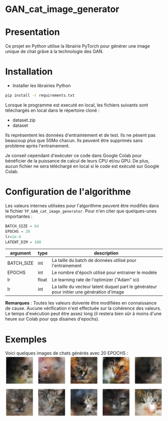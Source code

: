 # GAN_cat_image_generator
# Presentation
Ce projet en Python utilise la librairie PyTorch pour générer une image unique de chat grâve à la technologie des GAN.

# Installation
- Installer les librairies Python
```sh
pip install -r requirements.txt
```
Lorsque le programme est executé en local, les fichiers suivants sont téléchargés en local dans le répertoire cloné : 
- dataset.zip
- dataset

Ils représentent les données d'entraintement et de test. Ils ne pèsent pas beaucoup plus que 50Mo chacun. Ils peuvent être supprimés sans problème après l'entrainement.

Je conseil cependant d'exécuter ce code dans Google Colab pour bénéficier de la puissance de calcul de leurs CPU et/ou GPU. De plus, aucun fichier ne sera téléchargé en local si le code est exécuté sur Google Colab.

# Configuration de l'algorithme
Les valeurs internes utilisées pour l'algorithme peuvent être modifiés dans le fichier `TP_GAN_cat_image_generator`.
Pour n'en citer que quelques-unes importantes :

```python
BATCH_SIZE = 64
EPOCHS = 20
lr=2e-4
LATENT_DIM = 100
```

|argument|type|description|
|-|-|-|
|BATCH_SIZE|int|La taille du batch de données utilisé pour l'entrainement|
|EPOCHS|int|Le nombre d'époch utilisé pour entrainer le modèle|
|lr|float|Le learning rate de l'optimizer ("Adam" ici)|
|lr|int|La taille du vecteur latent duquel part le générateur pour initier une génération d'image|


**Remarques** : Toutes les valeurs doivente être modifiées en connaissance de cause. Aucune vérification n'est effectuée sur la cohérence des valeurs.
Le temps d'exécution peut être assez long (il restera bien sûr à moins d'une heure sur Colab pour qqs disaines d'epochs).

# Exemples
Voici quelques images de chats générés avec 20 EPOCHS :
![Screenshot of cat for a 20 EPOCHS training](/pictures/chats_20_epochs.png)
